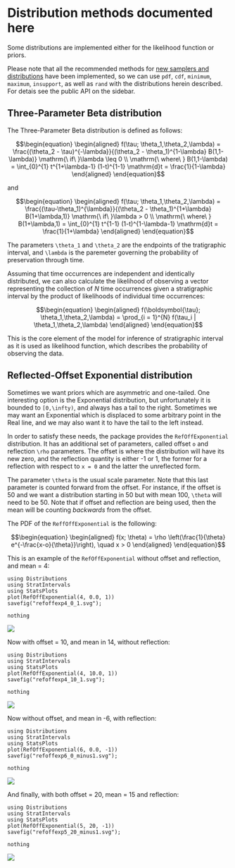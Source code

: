 # Distribution methods documented here

Some distributions are implemented either for the likelihood function or priors. 

Please note that all the recommended methods for [new samplers and distributions](https://juliastats.org/Distributions.jl/stable/extends) have been implemented, so we can use `pdf`, `cdf`, `minimum`, `maximum`, `insupport`, as well as `rand` with the distributions herein described. For detais see the public API on the sidebar.
    
## Three-Parameter Beta distribution

The Three-Parameter Beta distribution is defined as follows:

```math
\begin{equation}
  \begin{aligned}
  f(\tau; \theta_1,\theta_2,\lambda) = \frac{(\theta_2 - \tau)^{-\lambda}}{(\theta_2 - \theta_1)^{1-\lambda} B(1,1-\lambda)} \mathrm{\ if\ }\lambda \leq 0 \\
  \mathrm{\ where\ } B(1,1-\lambda) = \int_{0}^{1} t^{1+\lambda-1} (1-t)^{1-1} \mathrm{d}t = \frac{1}{1-\lambda}
  \end{aligned}
\end{equation}
```

and

```math
\begin{equation}
  \begin{aligned}
  f(\tau; \theta_1,\theta_2,\lambda) = \frac{(\tau-\theta_1)^{\lambda}}{(\theta_2 - \theta_1)^{1+\lambda} B(1+\lambda,1)} \mathrm{\ if\ }\lambda > 0 \\
  \mathrm{\ where\ } B(1+\lambda,1) = \int_{0}^{1} t^{1-1} (1-t)^{1-\lambda-1} \mathrm{d}t = \frac{1}{1+\lambda}
  \end{aligned}
\end{equation}
```

The parameters ``\theta_1`` and ``\theta_2`` are the endpoints of the tratigraphic interval, and ``\lambda`` is the paremeter governing the probability of preservation through time.
    
Assuming that time occurrences are independent and identically distributed, we can also calculate the likelihood of observing a vector representing the collection of $N$ time occurrences given a stratigraphic interval by the product of likelihoods of individual time occurrences:

```math
\begin{equation}
  \begin{aligned}
    f(\boldsymbol{\tau}; \theta_1,\theta_2,\lambda) = \prod_{i = 1}^{N} f(\tau_i | \theta_1,\theta_2,\lambda)  
  \end{aligned}
\end{equation}
```

This is the core element of the model for inference of stratigraphic interval as it is used as likelihood function, which describes the probability of observing the data.

## Reflected-Offset Exponential distribution

Sometimes we want priors which are asymmetric and one-tailed. One interesting option is the Exponential distribution, but unfortunately it is bounded to ``[0,\infty)``, and always has a tail to the right. Sometimes we may want an Exponential which is displaced to some arbitrary point in the Real line, and we may also want it to have the tail to the left  instead.

In order to satisfy these needs, the package provides the `RefOffExponential` distribution. It has an additional set of parameters, called offset ``o`` and reflection ``\rho`` parameters. The offset is where the distribution will have its new zero, and the reflection quantity is either -1 or 1, the former for a reflection with respect to ``x = 0`` and the latter the unreflected form.

The parameter ``\theta`` is the usual scale parameter. Note that this last parameter is counted forward from the offset. For instance, if the offset is 50 and we want a distribution starting in 50 but with mean 100, ``\theta`` will need to be 50. Note that if offset and reflection are being used, then the mean will be counting _backwards_ from the offset.

The PDF of the `ReffOffExponential` is the following:

```math
\begin{equation}
  \begin{aligned}
    f(x; \theta) = \rho \left(\frac{1}{\theta} e^{-\frac{x-o}{\theta}}\right), \quad x > 0
  \end{aligned}
\end{equation}
```

This is an example of the `RefOffExponential` without offset and reflection, and mean = 4:

```@repl
using Distributions
using StratIntervals
using StatsPlots
plot(RefOffExponential(4, 0.0, 1))
savefig("refoffexp4_0_1.svg");

nothing
```

![](refoffexp4_0_1.svg)

Now with offset = 10, and mean in 14, without reflection:

```@repl
using Distributions
using StratIntervals
using StatsPlots
plot(RefOffExponential(4, 10.0, 1))
savefig("refoffexp4_10_1.svg");

nothing
```

![](refoffexp4_10_1.svg)

Now without offset, and mean in -6, with reflection:

```@repl
using Distributions
using StratIntervals
using StatsPlots
plot(RefOffExponential(6, 0.0, -1))
savefig("refoffexp6_0_minus1.svg");

nothing
```

![](refoffexp6_0_minus1.svg)

And finally, with both offset = 20, mean = 15  and reflection:

```@repl
using Distributions
using StratIntervals
using StatsPlots
plot(RefOffExponential(5, 20, -1))
savefig("refoffexp5_20_minus1.svg");

nothing
```

![](refoffexp5_20_minus1.svg)
